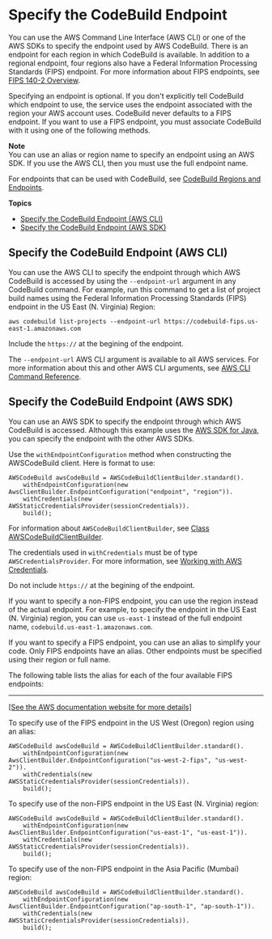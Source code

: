 # Specify the CodeBuild Endpoint<a name="endpoint-specify"></a>

 You can use the AWS Command Line Interface \(AWS CLI\) or one of the AWS SDKs to specify the endpoint used by AWS CodeBuild\. There is an endpoint for each region in which CodeBuild is available\. In addition to a regional endpoint, four regions also have a Federal Information Processing Standards \(FIPS\) endpoint\. For more information about FIPS endpoints, see [FIPS 140\-2 Overview](https://aws.amazon.com/compliance/fips/)\. 

 Specifying an endpoint is optional\. If you don't explicitly tell CodeBuild which endpoint to use, the service uses the endpoint associated with the region your AWS account uses\. CodeBuild never defaults to a FIPS endpoint\. If you want to use a FIPS endpoint, you must associate CodeBuild with it using one of the following methods\. 

**Note**  
 You can use an alias or region name to specify an endpoint using an AWS SDK\. If you use the AWS CLI, then you must use the full endpoint name\. 

 For endpoints that can be used with CodeBuild, see [CodeBuild Regions and Endpoints](https://docs.aws.amazon.com/general/latest/gr/rande.html#codebuild_region)\. 

**Topics**
+ [Specify the CodeBuild Endpoint \(AWS CLI\)](#endpoint-specify-cli)
+ [Specify the CodeBuild Endpoint \(AWS SDK\)](#endpoint-specify-sdk)

## Specify the CodeBuild Endpoint \(AWS CLI\)<a name="endpoint-specify-cli"></a>

 You can use the AWS CLI to specify the endpoint through which AWS CodeBuild is accessed by using the `--endpoint-url` argument in any CodeBuild command\. For example, run this command to get a list of project build names using the Federal Information Processing Standards \(FIPS\) endpoint in the US East \(N\. Virginia\) Region: 

```
aws codebuild list-projects --endpoint-url https://codebuild-fips.us-east-1.amazonaws.com
```

Include the `https://` at the begining of the endpoint\.

 The `--endpoint-url` AWS CLI argument is available to all AWS services\. For more information about this and other AWS CLI arguments, see [AWS CLI Command Reference](https://docs.aws.amazon.com/cli/latest/reference/)\. 

## Specify the CodeBuild Endpoint \(AWS SDK\)<a name="endpoint-specify-sdk"></a>

 You can use an AWS SDK to specify the endpoint through which AWS CodeBuild is accessed\. Although this example uses the [AWS SDK for Java](https://aws.amazon.com/sdk-for-java/), you can specify the endpoint with the other AWS SDKs\. 

 Use the `withEndpointConfiguration` method when constructing the AWSCodeBuild client\. Here is format to use: 

```
AWSCodeBuild awsCodeBuild = AWSCodeBuildClientBuilder.standard().
    withEndpointConfiguration(new AwsClientBuilder.EndpointConfiguration("endpoint", "region")).
    withCredentials(new AWSStaticCredentialsProvider(sessionCredentials)).
    build();
```

 For information about `AWSCodeBuildClientBuilder`, see [Class AWSCodeBuildClientBuilder](https://docs.aws.amazon.com/AWSJavaSDK/latest/javadoc/services/codebuild/AWSCodeBuildClientBuilder.html)\. 

 The credentials used in `withCredentials` must be of type `AWSCredentialsProvider`\. For more information, see [Working with AWS Credentials](https://docs.aws.amazon.com/sdk-for-java/v1/developer-guide/credentials.html)\. 

 Do not include `https://` at the begining of the endpoint\.

 If you want to specify a non\-FIPS endpoint, you can use the region instead of the actual endpoint\. For example, to specify the endpoint in the US East \(N\. Virginia\) region, you can use `us-east-1` instead of the full endpoint name, `codebuild.us-east-1.amazonaws.com`\. 

If you want to specify a FIPS endpoint, you can use an alias to simplify your code\. Only FIPS endpoints have an alias\. Other endpoints must be specified using their region or full name\. 

The following table lists the alias for each of the four available FIPS endpoints:


****  
[\[See the AWS documentation website for more details\]](http://docs.aws.amazon.com/codebuild/latest/userguide/endpoint-specify.html)

 To specify use of the FIPS endpoint in the US West \(Oregon\) region using an alias: 

```
AWSCodeBuild awsCodeBuild = AWSCodeBuildClientBuilder.standard().
    withEndpointConfiguration(new AwsClientBuilder.EndpointConfiguration("us-west-2-fips", "us-west-2")).
    withCredentials(new AWSStaticCredentialsProvider(sessionCredentials)).
    build();
```

 To specify use of the non\-FIPS endpoint in the US East \(N\. Virginia\) region: 

```
AWSCodeBuild awsCodeBuild = AWSCodeBuildClientBuilder.standard().
    withEndpointConfiguration(new AwsClientBuilder.EndpointConfiguration("us-east-1", "us-east-1")).
    withCredentials(new AWSStaticCredentialsProvider(sessionCredentials)).
    build();
```

 To specify use of the non\-FIPS endpoint in the Asia Pacific \(Mumbai\) region: 

```
AWSCodeBuild awsCodeBuild = AWSCodeBuildClientBuilder.standard().
    withEndpointConfiguration(new AwsClientBuilder.EndpointConfiguration("ap-south-1", "ap-south-1")).
    withCredentials(new AWSStaticCredentialsProvider(sessionCredentials)).
    build();
```
